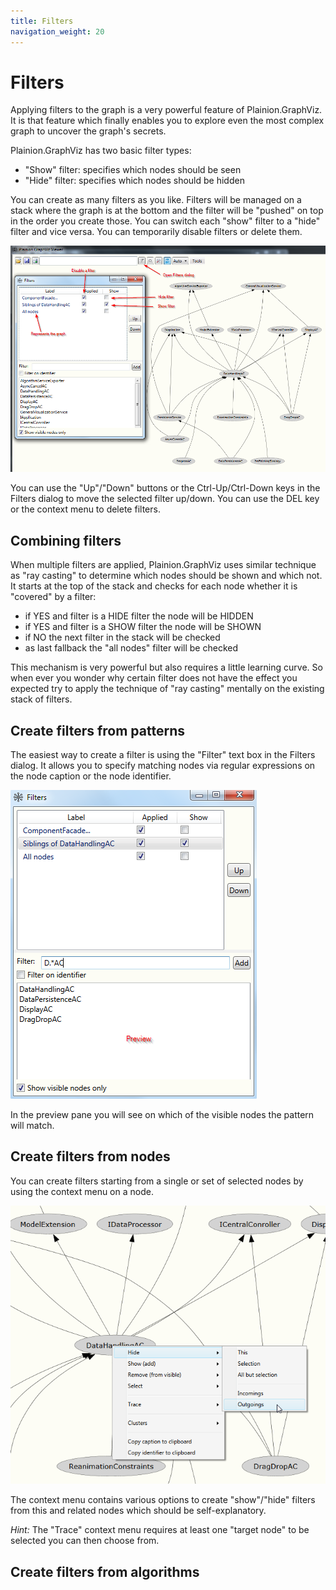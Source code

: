 ```yaml
---
title: Filters
navigation_weight: 20
---
```


# Filters

Applying filters to the graph is a very powerful feature of Plainion.GraphViz. It is that feature which 
finally enables you to explore even the most complex graph to uncover the graph's secrets.

Plainion.GraphViz has two basic filter types:

- "Show" filter: specifies which nodes should be seen
- "Hide" filter: specifies which nodes should be hidden

You can create as many filters as you like. Filters will be managed on a stack where the graph is at the bottom 
and the filter will be "pushed" on top in the order you create those. You can switch each "show" filter to a "hide"
filter and vice versa. You can temporarily disable filters or delete them.

![](Screenshots/FiltersEditor.png) 

You can use the "Up"/"Down" buttons or the Ctrl-Up/Ctrl-Down keys in the Filters dialog to move the selected filter up/down.
You can use the DEL key or the context menu to delete filters.

## Combining filters

When multiple filters are applied, Plainion.GraphViz uses similar technique as "ray casting" to determine which nodes should 
be shown and which not. It starts at the top of the stack and checks for each node whether it is "covered" by a filter:

- if YES and filter is a HIDE filter the node will be HIDDEN
- if YES and filter is a SHOW filter the node will be SHOWN
- if NO the next filter in the stack will be checked
- as last fallback the "all nodes" filter will be checked

This mechanism is very powerful but also requires a little learning curve. So when ever you wonder why certain filter does
not have the effect you expected try to apply the technique of "ray casting" mentally on the existing stack of filters.

## Create filters from patterns

The easiest way to create a filter is using the "Filter" text box in the Filters dialog. It allows you to specify matching
nodes via regular expressions on the node caption or the node identifier.

![](Screenshots/FilterWithPattern.png) 

In the preview pane you will see on which of the visible nodes the pattern will match.

## Create filters from nodes

You can create filters starting from a single or set of selected nodes by using the context menu on a node.

![](Screenshots/FilterFromNodes.png) 

The context menu contains various options to create "show"/"hide" filters from this and related nodes
which should be self-explanatory.

*Hint:* The "Trace" context menu requires at least one "target node" to be selected you can then choose from.

## Create filters from algorithms



